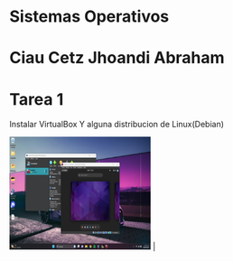 # Sistemas Operativos
# Ciau Cetz Jhoandi Abraham

# Tarea 1
Instalar VirtualBox Y alguna distribucion de Linux(Debian)

<a href="https://github.com/JhonKing4/TareasSistemasOperativos/blob/main/SS%20Debian.png" target="_blank"> <img src="/SS Debian.png" width="250" height="200"/></a>  |
